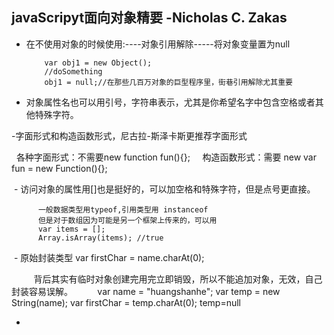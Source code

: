 ## javaScripyt面向对象精要 -Nicholas C. Zakas ##

- 在不使用对象的时候使用:----对象引用解除-----将对象变量置为null

          var obj1 = new Object();
          //doSomething
          obj1 = null;//在那些几百万对象的巨型程序里，街巷引用解除尤其重要
          
 - 对象属性名也可以用引号，字符串表示，尤其是你希望名字中包含空格或者其他特殊字符。
 
 -字面形式和构造函数形式，尼古拉-斯泽卡斯更推荐字面形式
 
   各种字面形式：不需要new  function fun(){};  
   构造函数形式：需要  new  var fun = new Function(){};
   
  - 访问对象的属性用[]也是挺好的，可以加空格和特殊字符，但是点号更直接。
  
          一般数据类型用typeof,引用类型用 instanceof 
          但是对于数组因为可能是另一个框架上传来的，可以用 
          var items = [];
          Array.isArray(items); //true
          
  - 原始封装类型 var firstChar = name.charAt(0);

          背后其实有临时对象创建完用完立即销毁，所以不能追加对象，无效，自己封装容易误解。
          var name = "huangshanhe";
          var temp = new String(name);
          var firstChar = temp.charAt(0);
          temp=null
          
  - 
